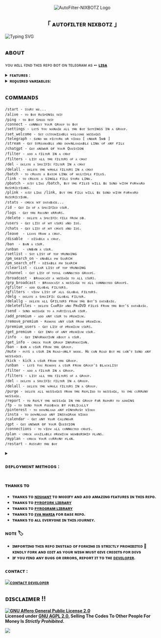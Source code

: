 <p align="center">
  <img src="https://graph.org/file/fb0332f04c8f3a56a89d4.jpg" alt="AutoFilter-NIXBOTZ Logo">
</p>
<h2 align="center">
        「 ᴀᴜᴛᴏғɪʟᴛᴇʀ ɴɪxʙᴏᴛᴢ 」
</h2>


![Typing SVG](https://readme-typing-svg.herokuapp.com/?lines=NIXBOTZ+AUTO+FILTER+BOT+!!;CREATED+BY+NIXBOTZ!;A+ADVANCE+BOT+WITH+COOL+FEATURES!!)
</p>

## ᴀʙᴏᴜᴛ
ʏᴏᴜ ᴡɪʟʟ ꜰɪɴᴅ ᴛʜɪs ʀᴇᴘo ʙᴏᴛ ᴏɴ ᴛᴇʟᴇɢʀᴀᴍ ᴀs ➻ <b>[ʟɪsᴀ](https://telegram.me/Movies_Lisa_Robot)</b>

<details>
  <summary><b>ꜰᴇᴀᴛᴜʀᴇs :</b></summary>

## ꜰᴇᴀᴛᴜʀᴇs
- [x] ɢᴏᴏᴅ ᴍᴏʀɴɪɴɢ, ᴀғᴛᴇʀɴᴏᴏɴ, ᴇᴠᴇɴɪɴɢ, ɴɪɢʜᴛ wɪsʜᴇs
- [x] ʀᴇǫᴜᴇsᴛ ᴛo ᴊᴏɪɴ ɪɴ ғsᴜʙ
- [x] ᴇɴᴀʙʟᴇ/ᴅɪsᴀʙʟᴇ ᴘᴍ sᴇᴀʀcʜ ʙʏ ᴄᴏᴍᴍᴀɴᴅ
- [x] ᴘʀᴇᴍɪᴜᴍ ᴍᴇᴍʙᴇʀsʜɪᴘ ᴍᴀɴᴀɢᴇᴍᴇɴᴛ
- [x] cᴜsᴛoᴍ sʜᴏʀᴛɴᴇʀ ( ᴀʟʟ wᴇʙsɪᴛᴇs )
- [x] ᴏɴʟɪɴᴇ sᴛʀᴇᴀᴍ ᴀɴᴅ ᴅᴏᴡɴʟᴏᴀᴅ 
- [x] ɪᴍᴅʙ ᴛᴇᴍ𝙿ʟᴀᴛᴇ sᴇᴛ
- [x] 𝙿ʀᴇDVD ᴀɴᴅ CᴀᴍRɪ𝙿 ᴅᴇʟᴇᴛᴇ ᴍoᴅᴇ
- [x] ᴀᴅᴠᴀɴᴄᴇᴅ ᴀᴜᴛᴏ-ғɪʟᴛᴇʀ 
- [x] sᴇɴᴅ ᴀʟʟ ʙᴜᴛᴛoɴ
- [x] ᴍoɴɢoᴅʙ ᴜʀʟ ғoʀᴍᴀᴛ cʜᴇᴄᴋ
- [x] ɢᴇᴛ ᴀɴʏ ʏᴇᴀʀ cᴀʟᴇɴᴅᴀʀ
- [x] sᴇᴛ ᴄᴜꜱᴛᴏᴍɪᴢᴀʙʟᴇ ᴡᴇʟᴄᴏᴍᴇ ᴍᴇꜱꜱᴀɢᴇꜱ ʙʏ ᴄᴏᴍᴍᴀɴᴅ
- [x] ɢᴇᴛ ɢʀᴏᴜᴘ ᴀɴʏ ɪɴғᴏ
- [x] ᴍᴀɴᴜᴀʟ ꜰɪʟᴛᴇʀs
- [x] ɢʟᴏʙᴀʟ ꜰɪʟᴛᴇʀꜱ
- [x] ᴀᴅᴅ ᴀ ꜰɪʟᴛᴇʀ ɪɴ ᴀ ᴄʜᴀᴛ
- [x] ᴅᴇʟᴇᴛᴇ ᴛʜᴇ ᴡʜᴏʟᴇ ꜰɪʟᴛᴇʀꜱ ɪɴ ᴀ ᴄʜᴀᴛ
- [x] ɪᴍᴅʙ oɴ / ᴏꜰꜰ
- [x] ғɪʟᴇ sᴇcᴜʀᴇ oɴ / ᴏꜰꜰ
- [x] ᴜʀʟ ꜱʜᴏʀᴛɴᴇʀ oɴ / ᴏꜰꜰ
- [x] sᴛʀᴇᴀᴍ ғᴇᴀᴛᴜʀᴇ oɴ / ᴏꜰꜰ
- [x] ᴘᴍ sᴇᴀʀcʜ oɴ / ᴏꜰꜰ
- [x] ᴀᴜᴛo ᴅᴇʟᴇᴛᴇ oɴ / ᴏꜰꜰ
- [x] ᴀᴅᴍɪɴ ᴄᴏᴍᴍᴀɴᴅs
- [x] ᴜsᴇʀ ᴄᴏᴍᴍᴀɴᴅs
- [x] ɢʀᴏᴜᴘ ᴍᴀɴᴀɢᴇᴍᴇɴᴛ ᴄᴏᴍᴍᴀɴᴅs
- [x] ᴘᴍ ʙʀᴏᴀᴅᴄᴀsᴛ
- [x] ɢʀᴏᴜᴘ ʙʀᴏᴀᴅᴄᴀsᴛ
- [x] ɪɴᴅᴇx ꜰᴇᴀᴛᴜʀᴇ
- [x] ɪᴍᴅʙ sᴇᴀʀcʜ
- [x] ɪɴʟɪɴᴇ sᴇᴀʀcʜ
- [x] ʀᴀɴᴅoᴍ 𝙿ɪcs
- [x] ɪᴅ ᴀɴᴅ ᴜsᴇʀ ɪɴғᴏ
- [x] sᴛᴀᴛs
- [x] ᴜsᴇʀ ʙᴀɴ
- [x] ᴜsᴇʀ ᴜɴʙᴀɴ
- [x] ᴜꜱᴇʀs ʀᴇꜱᴛʀɪᴄᴛ
- [x] ᴀɪ s𝙿ᴇʟʟɪɴɢ cʜᴇcᴋ ꜰᴇᴀᴛᴜʀᴇ
- [x] ᴛᴏᴘ ᴛʀᴇɴᴅɪɴɢ ꜰᴇᴀᴛᴜʀᴇ
- [x] ᴍosᴛ sᴇᴀʀcʜ ꜰᴇᴀᴛᴜʀᴇ
- [x] ꜰɪʟᴇ sᴛoʀᴇ ꜰᴇᴀᴛᴜʀᴇ
- [x] ᴄʜᴀᴛɢ𝙿ᴛ
- [x] ᴛᴇʟᴇɢʀᴀᴘʜ
- [x] ʙᴏᴛ sᴘᴇᴇᴅ ᴛᴇꜱᴛ 
- [x] sᴛɪᴄᴋᴇʀ ɪᴅ
- [x] ʀᴇᴘᴏ sᴇᴀʀᴄʜ ꜰᴇᴀᴛᴜʀᴇ
- [x] ʀᴇᴘᴏ ᴅᴏᴡɴʟᴏᴀᴅ ꜰᴇᴀᴛᴜʀᴇ

<b>ᴛᴏ ᴋɴᴏᴡ ᴀʙᴏᴜᴛ ᴀʟʟ ғᴇᴀᴛᴜʀᴇs, ᴊᴏɪɴ ᴏᴜʀ  <a href='https://t.me/NIXBOTZ'>ᴜᴘᴅᴀᴛᴇs ᴄʜᴀɴɴᴇʟ</a>.</b>
</details>

<details>
   <summary><b>ʀᴇǫᴜɪʀᴇᴅ vᴀʀɪᴀʙʟᴇs:</b></summary>

### Required Variables
* `BOT_TOKEN`: Create a bot using [@BotFather](https://telegram.dog/BotFather), and get the Telegram API token.
* `API_ID`: Get this value from [telegram.org](https://my.telegram.org/apps)
* `API_HASH`: Get this value from [telegram.org](https://my.telegram.org/apps)
* `CHANNELS`: Username or ID of channel or group. Separate multiple IDs by space
* `ADMINS`: Username or ID of Admin. Separate multiple Admins by space
* `DATABASE_URI`: [mongoDB](https://www.mongodb.com) URI. Get this value from [mongoDB](https://www.mongodb.com). 
* `DATABASE_NAME`: Name of the database in [mongoDB](https://www.mongodb.com).
* `LOG_CHANNEL` : A channel to log the activities of bot. Make sure bot is an admin in the channel.
### Optional Variables
* `PICS`: Telegraph links of images to show in start message.( Multiple images can be used separated by space )
* `FILE_STORE_CHANNEL`: Channel from were file store links of posts should be made.Separate multiple IDs by space
* Check [info.py](https://github.com/NIXBOTZ/AutoFilter-NIXBOTZ/blob/main/info.py) for more optional variables
</details>

## ᴄᴏᴍᴍᴀɴᴅꜱ
```
/start - ꜱᴛᴀʀᴛ ᴍᴇ...
/alive - ᴛᴏ ʙᴏᴛ ʀᴇsᴘoɴsᴇ ᴛᴇꜱᴛ
/ping - ᴛᴏ ʙᴏᴛ sᴘᴇᴇᴅ ᴛᴇꜱᴛ 
/connect - ᴄᴏɴɴᴇᴄᴛ ʏᴏᴜʀ ɢʀᴏᴜᴘ ᴛᴏ ʙᴏᴛ
/settings - ʟᴇᴛs ʏᴏᴜ ᴍᴀɴᴀɢᴇ ᴀʟʟ ᴛʜᴇ ʙᴏᴛ sᴇᴛᴛɪɴɢs ɪɴ ᴀ ɢʀᴏᴜᴘ.
/set_welcome - sᴇᴛ ᴄᴜꜱᴛᴏᴍɪᴢᴀʙʟᴇ ᴡᴇʟᴄᴏᴍᴇ ᴍᴇꜱꜱᴀɢᴇꜱ 
/telegraph - sᴇɴᴅ ᴍᴇ ᴘɪᴄᴛᴜʀᴇ ᴏʀ ᴠɪᴅᴇᴏ [ ᴜɴᴅᴇʀ 𝟻ᴍʙ ]
/stream - ɢᴇᴛ sᴛʀᴇᴀᴍᴀʙʟᴇ ᴀɴᴅ ᴅᴏᴡɴʟᴏᴀᴅᴀʙʟᴇ ʟɪɴᴋ ᴏғ ᴀɴʏ ғɪʟᴇ
/chatgpt - ɢᴇᴛ ᴀɴꜱwᴇʀ oғ ʏᴏᴜʀ 𝚀ᴜᴇsᴛɪoɴ
/filter - ᴀᴅᴅ ᴀ ꜰɪʟᴛᴇʀ ɪɴ ᴀ ᴄʜᴀᴛ
/filters - ʟɪꜱᴛ ᴀʟʟ ᴛʜᴇ ꜰɪʟᴛᴇʀꜱ ᴏꜰ ᴀ ᴄʜᴀᴛ
/del - ᴅᴇʟᴇᴛᴇ ᴀ ꜱᴘᴇᴄɪꜰɪᴄ ꜰɪʟᴛᴇʀ ɪɴ ᴀ ᴄʜᴀᴛ
/delall - ᴅᴇʟᴇᴛᴇ ᴛʜᴇ ᴡʜᴏʟᴇ ꜰɪʟᴛᴇʀꜱ ɪɴ ᴀ ᴄʜᴀᴛ 
/batch - ᴛᴏ ᴄʀᴇᴀᴛᴇ ᴀ ʙᴀᴛᴄʜ ʟɪɴᴋ ᴏғ ᴍᴜʟᴛɪᴘʟᴇ ғɪʟᴇs.
/link - ᴛᴏ ᴄʀᴇᴀᴛᴇ ᴀ sɪɴɢʟᴇ ғɪʟᴇ sᴛᴏʀᴇ ʟɪɴᴋ.
/pbatch - ᴊᴜsᴛ ʟɪᴋᴇ /batch, ʙᴜᴛ ᴛʜᴇ ғɪʟᴇs ᴡɪʟʟ ʙᴇ sᴇɴᴅ ᴡɪᴛʜ ғᴏʀᴡᴀʀᴅ ʀᴇsᴛʀɪᴄᴛɪᴏɴs.
/plink - ᴊᴜsᴛ ʟɪᴋᴇ /link, ʙᴜᴛ ᴛʜᴇ ғɪʟᴇ ᴡɪʟʟ ʙᴇ sᴇɴᴅ ᴡɪᴛʜ ғᴏʀᴡᴀʀᴅ ʀᴇsᴛʀɪᴄᴛɪᴏɴ.
/stats - ᴄʜᴇᴄᴋ ᴍʏ ᴅᴀᴛᴀʙᴀꜱᴇ...
/id - ɢᴇᴛ ɪᴅ ᴏꜰ ᴀ ꜱᴘᴇᴄɪꜰɪᴇᴅ ᴜꜱᴇʀ.
/logs - ɢᴇᴛ ᴛʜᴇ ʀᴇᴄᴇɴᴛ ᴇʀʀᴏʀꜱ.
/delete - ᴅᴇʟᴇᴛᴇ ᴀ ꜱᴘᴇᴄɪꜰɪᴄ ꜰɪʟᴇ ꜰʀᴏᴍ ᴅʙ.
/users - ɢᴇᴛ ʟɪꜱᴛ ᴏꜰ ᴍʏ ᴜꜱᴇʀꜱ ᴀɴᴅ ɪᴅꜱ.
/chats - ɢᴇᴛ ʟɪꜱᴛ ᴏꜰ ᴍʏ ᴄʜᴀᴛꜱ ᴀɴᴅ ɪᴅꜱ.
/leave  - ʟᴇᴀᴠᴇ ꜰʀᴏᴍ ᴀ ᴄʜᴀᴛ.
/disable  - ᴅɪꜱᴀʙʟᴇ ᴀ ᴄʜᴀᴛ.
/ban  - ʙᴀɴ ᴀ ᴜꜱᴇʀ.
/unban  - ᴜɴʙᴀɴ ᴀ ᴜꜱᴇʀ.
/setlist - sᴇᴛ ʟɪsᴛ ᴏғ ᴛᴏᴘ ᴛʀᴇɴᴅɪɴɢ
/pm_search_on - ᴇɴᴀʙʟᴇ ᴘᴍ sᴇᴀʀcʜ
/pm_search_off - ᴅɪsᴀʙʟᴇ ᴘᴍ sᴇᴀʀcʜ
/clearlist - cʟᴇᴀʀ ʟɪsᴛ ᴏғ ᴛᴏᴘ ᴛʀᴇɴᴅɪɴɢ
/channel - ɢᴇᴛ ʟɪꜱᴛ ᴏꜰ ᴛᴏᴛᴀʟ ᴄᴏɴɴᴇᴄᴛᴇᴅ ɢʀᴏᴜᴘꜱ.
/broadcast - ʙʀᴏᴀᴅᴄᴀꜱᴛ ᴀ ᴍᴇꜱꜱᴀɢᴇ ᴛᴏ ᴀʟʟ ᴜꜱᴇʀꜱ.
/grp_broadcast - ʙʀᴏᴀᴅᴄᴀsᴛ ᴀ ᴍᴇssᴀɢᴇ ᴛᴏ ᴀʟʟ ᴄᴏɴɴᴇᴄᴛᴇᴅ ɢʀᴏᴜᴘs.
/gfilter - ᴀᴅᴅ ɢʟᴏʙᴀʟ ғɪʟᴛᴇʀs.
/gfilters - ᴠɪᴇᴡ ʟɪsᴛ ᴏғ ᴀʟʟ ɢʟᴏʙᴀʟ ғɪʟᴛᴇʀs.
/delg - ᴅᴇʟᴇᴛᴇ ᴀ sᴘᴇᴄɪғɪᴄ ɢʟᴏʙᴀʟ ғɪʟᴛᴇʀ.
/delallg - ᴅᴇʟᴇᴛᴇ ᴀʟʟ Gғɪʟᴛᴇʀs ғʀᴏᴍ ᴛʜᴇ ʙᴏᴛ's ᴅᴀᴛᴀʙᴀsᴇ.
/deletefiles - ᴅᴇʟᴇᴛᴇ CᴀᴍRɪᴘ ᴀɴᴅ PʀᴇDVD ғɪʟᴇs ғʀᴏᴍ ᴛʜᴇ ʙᴏᴛ's ᴅᴀᴛᴀʙᴀsᴇ.
/send - ꜱᴇɴᴅ ᴍᴇꜱꜱᴀɢᴇ ᴛᴏ ᴀ ᴘᴀʀᴛɪᴄᴜʟᴀʀ ᴜꜱᴇʀ.
/add_premium - ᴀᴅᴅ ᴀɴʏ ᴜꜱᴇʀ ᴛᴏ ᴘʀᴇᴍɪᴜᴍ.
/remove_premium - ʀᴇᴍᴏᴠᴇ ᴀɴʏ ᴜꜱᴇʀ ꜰʀᴏᴍ ᴘʀᴇᴍɪᴜᴍ.
/premium_users - ɢᴇᴛ ʟɪꜱᴛ ᴏꜰ ᴘʀᴇᴍɪᴜᴍ ᴜꜱᴇʀꜱ.
/get_premium - ɢᴇᴛ ɪɴꜰᴏ ᴏꜰ ᴀɴʏ ᴘʀᴇᴍɪᴜᴍ ᴜꜱᴇʀ.
/info  - ɢᴇᴛ ɪɴꜰᴏʀᴍᴀᴛɪᴏɴ ᴀʙᴏᴜᴛ ᴀ ᴜꜱᴇʀ.
/get_info - ᴄʜᴇᴄᴋ ʏᴏᴜʀ ɢʀᴏᴜᴘ ɪɴꜰᴏʀᴍᴀᴛɪᴏɴ.
/ban - ʙᴀɴ ᴀ ᴜsᴇʀ ғʀᴏᴍ ᴛʜᴇ ɢʀᴏᴜᴘ.
/mute - ᴘᴜᴛs ᴀ ᴜsᴇʀ ɪɴ ʀᴇᴀᴅ-ᴏɴʟʏ ᴍᴏᴅᴇ. Hᴇ ᴄᴀɴ ʀᴇᴀᴅ ʙᴜᴛ ʜᴇ ᴄᴀɴ'ᴛ sᴇɴᴅ ᴀɴʏ ᴍᴇssᴀɢᴇs.
/kick - kick ᴀ ᴜsᴇʀ ғʀᴏᴍ ᴛʜᴇ ɢʀᴏᴜᴘ.
/unban  - ʟᴇᴛs ʏᴏᴜ ʀᴇᴍᴏᴠᴇ ᴀ ᴜsᴇʀ ғʀᴏᴍ ɢʀᴏᴜᴘ's ʙʟᴀᴄᴋʟɪsᴛ
/filter - ᴀᴅᴅ ᴀ ꜰɪʟᴛᴇʀ ɪɴ ᴀ ɢʀᴏᴜᴘ.
/filters - ʟɪꜱᴛ ᴀʟʟ ᴛʜᴇ ꜰɪʟᴛᴇʀꜱ ᴏꜰ ᴀ ɢʀᴏᴜᴘ.
/del - ᴅᴇʟᴇᴛᴇ ᴀ ꜱᴘᴇᴄɪꜰɪᴄ ꜰɪʟᴛᴇʀ ɪɴ ᴀ ɢʀᴏᴜᴘ.
/delall - ᴅᴇʟᴇᴛᴇ ᴛʜᴇ ᴡʜᴏʟᴇ ꜰɪʟᴛᴇʀꜱ ɪɴ ᴀ ɢʀᴏᴜᴘ.
/purge - ᴅᴇʟᴇᴛᴇ ᴀʟʟ ᴍᴇssᴀɢᴇs ꜰʀᴏᴍ ᴛʜᴇ ʀᴇᴘʟɪᴇᴅ ᴛᴏ ᴍᴇssᴀɢᴇ, ᴛᴏ ᴛʜᴇ ᴄᴜʀʀᴇɴᴛ ᴍᴇssᴀɢᴇ.
/report - ᴛᴏ ʀᴇᴘʟʏ ᴛʜᴇ ᴍᴇssᴀɢᴇ ɪɴ ᴛʜᴇ ɢʀᴏᴜᴘ ғᴏʀ ʀᴇᴘᴏʀᴛ ᴛᴏ ᴀᴅᴍɪɴs 
/fp - ᴛᴏ sᴇɴᴅ ʏᴏᴜʀ ғᴇᴇᴅʙᴀᴄᴋ ʙʏ ᴘᴜʙʟɪᴄᴀʟʟʏ  
/pinterest - ᴛᴏ ᴅᴏᴡɴʟᴏᴀᴅ ᴀɴʏ ᴘɪɴᴛᴇʀᴇsᴛ vɪᴅᴇᴏ
/insta - ᴛᴏ ᴅᴏᴡɴʟᴏᴀᴅ ᴀɴʏ ɪɴsᴛᴀɢʀᴀᴍ vɪᴅᴇᴏ
/calendar - ɢᴇᴛ ᴀɴʏ ʏᴇᴀʀ cᴀʟᴇɴᴅᴀʀ
/gpt - ɢᴇᴛ ᴀɴꜱwᴇʀ oғ ʏᴏᴜʀ 𝚀ᴜᴇsᴛɪoɴ
/connections - ᴛᴏ ᴠɪᴇᴡ ᴀʟʟ ᴄᴏɴɴᴇᴄᴛᴇᴅ ᴄʜᴀᴛs.
/plan - ᴄʜᴇᴄᴋ ᴀᴠᴀɪʟᴀʙʟᴇ ᴘʀᴇᴍɪᴜᴍ ᴍᴇᴍʙᴇʀꜱʜɪᴘ ᴘʟᴀɴꜱ.
/myplan - ᴄʜᴇᴄᴋ ʏᴏᴜʀ ᴄᴜʀʀᴜɴᴛ ᴘʟᴀɴ.
/restart - ʀᴇꜱᴛᴀʀᴛ ᴛʜᴇ ʙᴏᴛ
```
</details>

<details>
<summary><h3><b>ᴅᴇᴘʟᴏʏᴍᴇɴᴛ ᴍᴇᴛʜᴏᴅs :</b></h3></summary>
<h3 align="center">
    ─「 ᴅᴇᴩʟᴏʏ ᴏɴ ʜᴇʀᴏᴋᴜ 」─
</h3>

<p align="center"><a href="https://heroku.com/deploy?template=https://github.com/NIXBOTZ/AutoFilter-NIXBOTZ">
  <img src="https://www.herokucdn.com/deploy/button.svg" alt="Deploy On Heroku">
</a></p>
<h3 align="center">
    ─「 ᴅᴇᴩʟᴏʏ ᴏɴ ᴋᴏʏᴇʙ 」─
</h3>
<p align="center"><a href="https://app.koyeb.com/deploy?type=git&repository=github.com/NIXBOTZ/AutoFilter-NIXBOTZ&branch=Advance&name=AutoFilter-NIXBOTZ">
  <img src="https://www.koyeb.com/static/images/deploy/button.svg" alt="Deploy On Koyeb">
</a></p>
<h3 align="center">
    ─「 ᴅᴇᴩʟᴏʏ ᴏɴ ʀᴀɪʟᴡᴀʏ 」─
</h3>
<p align="center"><a href="https://railway.app/deploy?template=https://github.com/NIXBOTZ/AutoFilter-NIXBOTZ">
     <img height="45px" src="https://railway.app/button.svg">
</a></p>
<h3 align="center">
    ─「 ᴅᴇᴩʟᴏʏ ᴏɴ ʀᴇɴᴅᴇʀ 」─
</h3>
<p
<pre>
Use these commands:
<br>
<br>
• Build Command: <code>pip3 install -U -r requirements.txt</code>
<br>
<br>
• Start Command: <code>python3 bot.py</code>
<br>
<br>
Go to https://uptimerobot.com/ and add a monitor to keep your bot alive.
<br>
<br>
Use these settings when adding a monitor:</b>
<br>
<br>
<img src="https://telegra.ph/file/a79a156e44f43c9833b50.jpg" alt="render template">
<br>
<br>
<b>Click on the below button to deploy directly to render ↓</b>
<p align="center"><a href="https://render.com/deploy?repo=https://github.com/NIXBOTZ/AutoFilter-NIXBOTZ>
<img src="https://render.com/images/deploy-to-render-button.svg" alt="Deploy to Render">
</a></p>
<h3 align="center">
    ─「 ᴅᴇᴩʟᴏʏ ᴏɴ ᴠᴘs 」─
</h3>
<p>
<pre>
git clone https://github.com/NIXBOTZ/AutoFilter-NIXBOTZ
# Install Packages
pip3 install -U -r requirements.txt
Edit info.py with variables as given below then run bot
python3 bot.py
</pre>
</p>
</details>


### ᴛʜᴀɴᴋs ᴛo

- <b>ᴛʜᴀɴᴋs ᴛᴏ [ɴɪsʜᴀɴᴛ](https://t.me/NIXBOTZ) ᴛᴏ ᴍoᴅɪғʏ ᴀɴᴅ ᴀᴅᴅ ᴀᴍᴀzɪɴɢ ғᴇᴀᴛᴜʀᴇs ɪɴ ᴛʜɪs ʀᴇᴘo.</b>
- <b>ᴛʜᴀɴᴋs ᴛᴏ [ᴘʏʀᴏғᴏʀᴋ ʟɪʙʀᴀʀʏ](https://github.com/Mayuri-Chan/pyrofork)
- <b>ᴛʜᴀɴᴋs ᴛᴏ [ᴘʏʀᴏɢʀᴀᴍ ʟɪʙʀᴀʀʏ](https://github.com/pyrogram/pyrogram)
- <b>ᴛʜᴀɴᴋs ᴛᴏ [ᴇvᴀ ᴍᴀʀɪᴀ](https://t.me/TeamEvamaria) ғᴏʀ ʙᴀsᴇ ʀᴇᴘo.</b>
- <b>ᴛʜᴀɴᴋs ᴛᴏ ᴀʟʟ ᴇvᴇʀʏoɴᴇ ɪɴ ᴛʜɪs ᴊᴏᴜʀɴᴇʏ.</b>

### ɴᴏᴛᴇ 🏷️

 - <b>ɪᴍᴘᴏʀᴛɪɴɢ ᴛʜɪs ʀᴇᴘᴏ ɪɴsᴛᴇᴀᴅ ᴏғ ғᴏʀᴋɪɴɢ ɪs sᴛʀɪᴄᴛʟʏ ᴘʀᴏʜɪʙɪᴛᴇᴅ 🚫 ᴋɪɴᴅʟʏ ғᴏʀᴋ ᴀɴᴅ ᴇᴅɪᴛ ᴀs ʏᴏᴜʀ ᴡɪsʜ ᴍᴜsᴛ ɢɪᴠᴇ ᴄʀᴇᴅɪᴛs ғᴏʀ ᴅᴇᴠs</b>
 - <b>ɪғ ʏᴏᴜ ғɪɴᴅ ᴀɴʏ ʙᴜɢs ᴏʀ ᴇʀʀᴏʀs, ʀᴇᴘᴏʀᴛ ɪᴛ ᴛᴏ ᴛʜᴇ [ᴅᴇᴠᴇʟᴏᴘᴇʀ](https://t.me/IM_NISHANTT).</b>

### ᴄᴏɴᴛᴀᴄᴛ :
<a href="https://t.me/IM_NISHANTT"><img title="ᴄᴏɴᴛᴀᴄᴛ ᴅᴇᴠᴇʟᴏᴘᴇʀ" src="https://img.shields.io/badge/Telegram-%23000000.svg?&style=for-the-badge&logo=telegram&logoColor=009688"></a>


## <b>ᴅɪsᴄʟᴀɪᴍᴇʀ ‼️</b>

[![GNU Affero General Public License 2.0](https://www.gnu.org/graphics/agplv3-155x51.png)](https://www.gnu.org/licenses/agpl-3.0.en.html#header)    
<b>Licensed under [GNU AGPL 2.0.](https://github.com/NIXBOTZ/AutoFilter-NIXBOTZ/blob/master/LICENSE)
Selling The Codes To Other People For Money Is *Strictly Prohibited*.</b>

<img src="https://user-images.githubusercontent.com/73097560/115834477-dbab4500-a447-11eb-908a-139a6edaec5c.gif">
